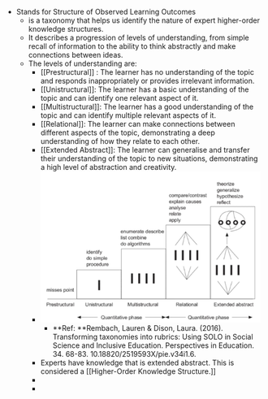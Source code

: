 - Stands for Structure of Observed Learning Outcomes
	- is a taxonomy that helps us identify the nature of expert higher-order knowledge structures.
	- It describes a progression of levels of understanding, from simple recall of information to the ability to think abstractly and make connections between ideas.
	- The levels of understanding are:
		- [[Prestructural]] : The learner has no understanding of the topic and responds inappropriately or provides irrelevant information.
		- [[Unistructural]]: The learner has a basic understanding of the topic and can identify one relevant aspect of it.
		- [[Multistructural]]: The learner has a good understanding of the topic and can identify multiple relevant aspects of it.
		- [[Relational]]: The learner can make connections between different aspects of the topic, demonstrating a deep understanding of how they relate to each other.
		- [[Extended Abstract]]: The learner can generalise and transfer their understanding of the topic to new situations, demonstrating a high level of abstraction and creativity.
		- ![image.png](../assets/image_1686511648508_0.png)
			- **Ref: **Rembach, Lauren & Dison, Laura. (2016). Transforming taxonomies into rubrics: Using SOLO in Social Science and Inclusive Education. Perspectives in Education. 34. 68-83. 10.18820/2519593X/pie.v34i1.6.
		- Experts have knowledge that is extended abstract. This is considered a [[Higher-Order Knowledge Structure.]]
		-
		-